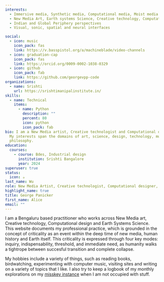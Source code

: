 ```yaml
---
interests:
  - Immersive media, Synthetic media, Computational media, Moist media
  - New Media Art, Earth systems Science, Creative technology, Computational design
  - Indian and Global Periphery perspectives
  - Visual, sonic, spatial and neural interfaces

social:
  - icon: music
    icon_pack: fas
    link: https://v.basspistol.org/a/machineblade/video-channels
  - icon: graduation-cap
    icon_pack: fas
    link: https://orcid.org/0009-0002-1038-0329
  - icon: github
    icon_pack: fab
    link: https://github.com/georgevpp-code
organizations:
  - name: Srishti
    url: https://srishtimanipalinstitute.in/
skills:
  - name: Technical
    items:
      - name: Python
        description: ""
        percent: 80
        icon: python
        icon_pack: fab
bio: I am a New Media artist, Creative technologist and Computational designer.
  My interests span the domains of art, science, design, technology, music and
  philosophy.
education:
  courses:
    - course: Bdes, Industrial design
      institution: Srishti Bangalore
      year: 2024
superuser: true
status:
  icon: ☕️
last_name: Wu
role: New Media Artist, Creative technologist, Computational designer, Earth systems scientist
highlight_name: true
title: George Panicker
first_name: Alice
email: ""
---
```

I am a Bengaluru based practitioner who works across New Media art, Creative technology, Computational design and Earth Systems Science. This website documents my professional practice, which is grounded in the concept of criticality as an event within the deep time of new media, human history and Earth itself. This criticality is expressed through four key modes: inquiry, indispensability, threshold, and immediate need, as humanity walks a tightrope between succesful transition and complete collapse.

My hobbies include a variety of things, such as reading books, birdwatching, experimenting with computer music, visiting sites and writing on a variety of topics that I like. I also try to keep a logbook of my monthly explorations on my [misskey instance](https://misskey.art/@georgepanicker/gallery) when I am not occupied with stuff.
